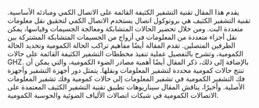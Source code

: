 يقدم هذا المقال تقنية التشفير الكثيفة القائمة على الاتصال الكمي ومبادئه الأساسية. تقنية التشفير الكثيف هي بروتوكول اتصال يستخدم الاتصال الكمي لتحقيق نقل معلومات متعددة البت. ومن خلال تحضير الحالات المتشابكة ومعالجة الجسيمات وقياسها، يمكن نقل أجزاء متعددة من المعلومات في أزواج من الجسيمات المتشابكة المشتركة بين الطرفين المتصلين. تقدم المقالة أيضًا مفاهيم تراكب الحالة الكمومية وتحديد الحالة الكمومية، وتشرح بالتفصيل عملية تنفيذ مخططات التشفير الكثيفة القائمة على حالات GHZ. بالإضافة إلى ذلك، ذكر المقال أيضًا أهمية مصادر الضوء الكمومية، والتي يمكن أن تنتج حالات كمومية محددة لتشفير المعلومات ونقلها. يتمثل دور أجهزة التشفير وأجهزة فك التشفير الكمومية في تشفير المعلومات إلى حالات كمومية وفك تشفير المعلومات الأصلية. وأخيرًا، يناقش المقال سيناريوهات تطبيق تقنية التشفير الكثيف المعتمدة على الاتصالات الكمومية في شبكات اتصالات الألياف الضوئية والحوسبة الكمومية.
